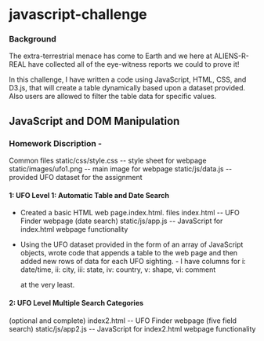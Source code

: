 # javascript-challenge

### Background

The extra-terrestrial menace has come to Earth and we here at ALIENS-R-REAL have collected all of the eye-witness reports we could to prove it!

In this challenge, I have written a code using JavaScript, HTML, CSS, and D3.js, that will create a table dynamically based upon a dataset provided. Also users are allowed to filter the table data for specific values.

## JavaScript and DOM Manipulation

### Homework Discription  - 

Common files static/css/style.css -- style sheet for webpage static/images/ufo1.png -- main image for webpage static/js/data.js -- provided UFO dataset for the assignment

#### 1: UFO Level 1: Automatic Table and Date Search

* Created a basic HTML web page.index.html.
files index.html -- UFO Finder webpage (date search) static/js/app.js -- JavaScript for index.html webpage functionality

* Using the UFO dataset provided in the form of an array of JavaScript objects, wrote code that appends a table to the web page and then added new rows of data for each UFO sighting. - I have columns for 
 i:  date/time, 
ii:  city, 
iii: state, 
iv: country, 
 v: shape, 
vi: comment 
  
  at the very least.

#### 2: UFO Level Multiple Search Categories

(optional and complete) index2.html -- UFO Finder webpage (five field search) static/js/app2.js -- JavaScript for index2.html webpage functionality
